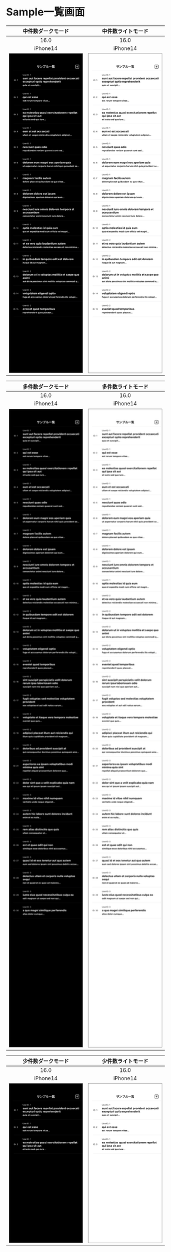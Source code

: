 # Sample一覧画面

|中件数ダークモード|中件数ライトモード|
|:---:|:---:|
|16.0|16.0|
|iPhone14|iPhone14|
|<img src='../TestSnapshot/ReferenceImages_64/Sample一覧画面/testSampleListView_中件数_ダークモード_iPhone_16_0_390x844@3x.png' width='200' style='border: 1px solid #999' />|<img src='../TestSnapshot/ReferenceImages_64/Sample一覧画面/testSampleListView_中件数_ライトモード_iPhone_16_0_390x844@3x.png' width='200' style='border: 1px solid #999' />|

|多件数ダークモード|多件数ライトモード|
|:---:|:---:|
|16.0|16.0|
|iPhone14|iPhone14|
|<img src='../TestSnapshot/ReferenceImages_64/Sample一覧画面/testSampleListView_多件数_ダークモード_iPhone_16_0_390x844@3x.png' width='200' style='border: 1px solid #999' />|<img src='../TestSnapshot/ReferenceImages_64/Sample一覧画面/testSampleListView_多件数_ライトモード_iPhone_16_0_390x844@3x.png' width='200' style='border: 1px solid #999' />|

|少件数ダークモード|少件数ライトモード|
|:---:|:---:|
|16.0|16.0|
|iPhone14|iPhone14|
|<img src='../TestSnapshot/ReferenceImages_64/Sample一覧画面/testSampleListView_少件数_ダークモード_iPhone_16_0_390x844@3x.png' width='200' style='border: 1px solid #999' />|<img src='../TestSnapshot/ReferenceImages_64/Sample一覧画面/testSampleListView_少件数_ライトモード_iPhone_16_0_390x844@3x.png' width='200' style='border: 1px solid #999' />|

